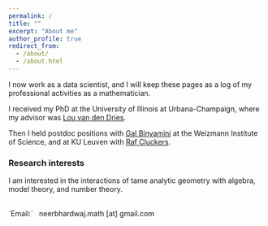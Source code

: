 ```yaml
---
permalink: /
title: ""
excerpt: "About me"
author_profile: true
redirect_from: 
  - /about/
  - /about.html
---
```

<script type="text/javascript"
  src="https://www.maths.nottingham.ac.uk/plp/pmadw/LaTeXMathML.js"> 
 </script>

I now work as a data scientist, and I will keep these pages as a log of my professional activities as a mathematician. 

I received my PhD at the University of Illinois at Urbana-Champaign, where my advisor was <a href="https://math.illinois.edu/directory/profile/vddries/" target="_blank">Lou van den Dries</a>. 
<br> 

Then I held postdoc positions with <a href="https://binyamini.wordpress.com/" target="_blank">Gal Binyamini</a> at the Weizmann Institute of Science, and at KU Leuven with <a href="https://rcluckers.perso.math.cnrs.fr/" target="_blank">Raf Cluckers</a>. 
<br> 


### Research interests

I am interested in the interactions of tame analytic geometry with algebra, model theory, and number theory.

<br>
`Email:` &nbsp; neerbhardwaj.math [at] gmail.com

<!-- ### Interests

I am interested in o-minimality and the model theory of valued fields, and 

More precisely, I work on developing counting strategies using ideas from arithmetic, complex analysis, o-minimality, and model theory of valued fields, and pursuing ensuing applications.-->

<!-- my work revolves around the variations and analogues of the Pila-Wilkie Counting Theorem, both in the Archimedean and non-Archimedean contexts, and pursing the subse applications from such results.

 My work involves ideas from arithmetic, algebra, complex analysis, geometry, o-minimality, and the model theory of valued fields.-->
<!-- I am interested in the interactions of model theory with algebra and number theory. 

More precisely, recent work has been with o-minimality and its applications, and the algebra and model theory of valued fields.-->









